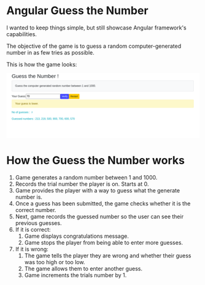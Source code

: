 # Angular Guess the Number
I wanted to keep things simple, but still showcase Angular framework's capabilities. 

The objective of the game is to guess a random computer-generated number in as few tries as possible.

This is how the game looks:

![This image displays the homepage for Gmeil Clone app](src/assets/guess-the-number.png)

# How the Guess the Number works
1. Game generates a  random number between 1 and 1000.
2. Records the trial number the player is on. Starts at 0.
3. Game provides the player with a way to guess what the generate number is.
4. Once a guess has been submitted, the game checks whether it is the correct number.
5. Next, game records the guessed number so the user can see their previous guesses.
6. If it is correct:
    1. Game displays congratulations message.
    2. Game stops the player from being able to enter more guesses.
7. If it is wrong:
    1. The game tells the player they are wrong and whether their guess was too high or too low.
    3. The game allows them to enter another guess.
    4. Game increments the trials number by 1.